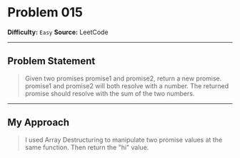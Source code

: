 # Problem 015

**Difficulty:** `Easy`
**Source:** LeetCode

---

## Problem Statement

> Given two promises promise1 and promise2, return a new promise. promise1 and promise2 will both resolve with a number. The returned promise should resolve with the sum of the two numbers.

---

## My Approach

> I used Array Destructuring to manipulate two promise values at the same function. Then return the "hi" value.
